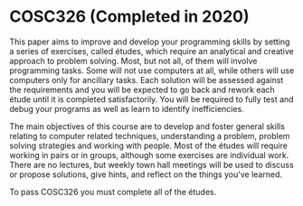 # COSC326 (Completed in 2020)
This paper aims to improve and develop your programming skills by setting a series of exercises, called études, which require an analytical and creative approach to problem solving. Most, but not all, of them will involve programming tasks. Some will not use computers at all, while others will use computers only for ancillary tasks. Each solution will be assessed against the requirements and you will be expected to go back and rework each étude until it is completed satisfactorily. You will be required to fully test and debug your programs as well as learn to identify inefficiencies.

The main objectives of this course are to develop and foster general skills relating to computer related techniques, understanding a problem, problem solving strategies and working with people. Most of the études will require working in pairs or in groups, although some exercises are individual work. There are no lectures, but weekly town hall meetings will be used to discuss or propose solutions, give hints, and reflect on the things you've learned.

To pass COSC326 you must complete all of the études.
